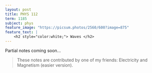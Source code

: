 ```yaml
---
layout: post
title: PHYS 112
term: 1185
subject: phys
feature_image: "https://picsum.photos/2560/600?image=875"
feature_text: |
    <h2 style="color:white;"> Waves </h2>
---
```


Partial notes coming soon...

 > These notes are contributed by one of my friends: Electricity and Magnetism (easier version).

